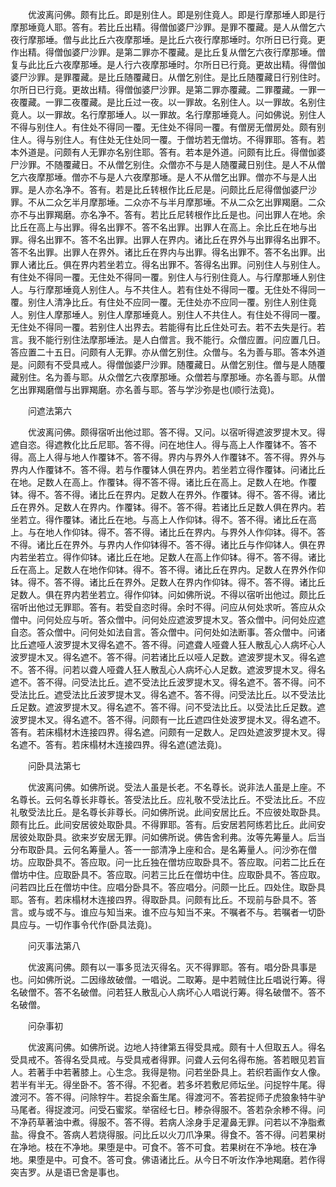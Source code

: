 <!-- { "loadSidebar": true } -->
　　优波离问佛。颇有比丘。即是别住人。即是别住竟人。即是行摩那埵人即是行摩那埵竟人耶。答有。若比丘出精。得僧伽婆尸沙罪。是罪不覆藏。是人从僧乞六夜行摩那埵。僧与此比丘六夜摩那埵。是比丘六夜行摩那埵时。尔所日已行竟。更作出精。得僧伽婆尸沙罪。是第二罪亦不覆藏。是比丘复从僧乞六夜行摩那埵。僧复与此比丘六夜摩那埵。是人行六夜摩那埵时。尔所日已行竟。更故出精。得僧伽婆尸沙罪。是罪覆藏。是比丘随覆藏日。从僧乞别住。是比丘随覆藏日行别住时。尔所日已行竟。更故出精。得僧伽婆尸沙罪。是第二罪亦覆藏。二罪覆藏。一罪一夜覆藏。一罪二夜覆藏。是比丘过一夜。以一罪故。名别住人。以一罪故。名别住竟人。以一罪故。名行摩那埵人。以一罪故。名行摩那埵竟人。问如佛说。别住人不得与别住人。有住处不得同一覆。无住处不得同一覆。有僧房无僧房处。颇有别住人。得与别住人。有住处无住处同一覆。于僧坊若无僧坊。不得罪耶。答有。若本外道是。问颇有人无罪亦名别住耶。答有。若本是外道。问颇有比丘。得僧伽婆尸沙罪。不随覆藏日。不从僧乞别住。众僧亦不与是人随覆藏日别住。是人不从僧乞六夜摩那埵。僧亦不与是人六夜摩那埵。是人不从僧乞出罪。僧亦不与是人出罪。是人亦名净不。答有。若是比丘转根作比丘尼是。问颇比丘尼得僧伽婆尸沙罪。不从二众乞半月摩那埵。二众亦不与半月摩那埵。不从二众乞出罪羯磨。二众亦不与出罪羯磨。亦名净不。答有。若比丘尼转根作比丘是也。问出罪人在地。余比丘在高上与出罪。得名出罪不。答不名出罪。出罪人在高上。余比丘在地与出罪。得名出罪不。答不名出罪。出罪人在界内。诸比丘在界外与出罪得名出罪不。答不名出罪。出罪人在界外。诸比丘在界内与出罪。得名出罪不。答不名出罪。出罪人诸比丘。俱在界内若坐若立。得名出罪不。答得名出罪。问别住人与别住人。有住处不得同一覆。无住处不得同一覆。别住人与行别住竟人。与行摩那埵人别住人。与行摩那埵竟人别住人。与不共住人。若有住处不得同一覆。无住处不得同一覆。别住人清净比丘。有住处不应同一覆。无住处亦不应同一覆。别住人别住竟人。别住人摩那埵人。别住人摩那埵竟人。别住人不共住人。有住处不得同一覆。无住处不得同一覆。若别住人出界去。若能得有比丘住处可去。若不去失是行。若言。我不能行别住法摩那埵法。是人白僧言。我不能行。众僧应置。问应置几日。答应置二十五日。问颇有人无罪。亦从僧乞别住。众僧与。名为善与耶。答本外道是。问颇有不受具戒人。得僧伽婆尸沙罪。随覆藏日。从僧乞别住。僧与是人随覆藏别住。名为善与耶。从众僧乞六夜摩那埵。众僧若与摩那埵。亦名善与耶。从僧乞出罪羯磨僧与出罪羯磨。亦名善与耶。答与学沙弥是也(顺行法竟)。

　　问遮法第六

　　优波离问佛。颇得宿听出他过耶。答不得。又问。以宿听得遮波罗提木叉。得遮自恣。得遮教化比丘尼耶。答不得。问在地住人。得与高上人作覆钵不。答不得。高上人得与地人作覆钵不。答不得。界内与界外人作覆钵不。答不得。界外与界内人作覆钵不。答不得。若与作覆钵人俱在界内。若坐若立得作覆钵。问诸比丘在地。足数人在高上。作覆钵。得不答不得。诸比丘在高上。足数人在地。作覆钵。得不。答不得。诸比丘在界内。足数人在界外。作覆钵。得不。答不得。诸比丘在界外。足数人在界内。作覆钵。得不。答不得。若诸比丘足数人俱在界内。若坐若立。得作覆钵。诸比丘在地。与高上人作仰钵。得不。答不得。诸比丘在高上。与在地人作仰钵。得不。答不得。诸比丘在界内。与界外人作仰钵。得不。答不得。诸比丘在界外。与界内人作仰钵得不。答不得。诸比丘与作仰钵人。俱在界内若坐若立。得作仰钵。诸比丘在地。足数人在高上作仰钵。得不。答不得。诸比丘在高上。足数人在地作仰钵。得不。答不得。诸比丘在界内。足数人在界外作仰钵。得不。答不得。诸比丘在界外。足数人在界内作仰钵。得不。答不得。诸比丘足数人。俱在界内若坐若立。得作仰钵。问如佛所说。不得以宿听出他过。颇比丘宿听出他过无罪耶。答有。若受自恣时得。余时不得。问应从何处求听。答应从众僧中。问何处应与听。答众僧中。问何处应遮波罗提木叉。答众僧中。问何处应遮自恣。答众僧中。问何处如法自言。答众僧中。问何处如法断事。答众僧中。问诸比丘遮哑人波罗提木叉得名遮不。答不得。问遮聋人哑聋人狂人散乱心人病坏心人波罗提木叉。得名遮不。答不得。问若诸比丘以哑人足数。遮波罗提木叉。得名遮不。答不得。问若以聋人哑聋人狂人散乱心人病坏心人足数。遮波罗提木叉。得名遮不。答不得。问受法比丘。遮不受法比丘波罗提木叉。得名遮不。答不得。问不受法比丘。遮受法比丘波罗提木叉。得名遮不。答不得。问受法比丘。以不受法比丘足数。遮波罗提木叉。得名遮不。答不得。问不受法比丘。以受法比丘足数。遮波罗提木叉。得名遮不。答不得。问颇有一比丘遮四住处波罗提木叉。得名遮不。答有。若床榻材木连接四界。得名遮。问颇有一足数人。足四处遮波罗提木叉。得名遮不。答有。若床榻材木连接四界。得名遮(遮法竟)。

　　问卧具法第七

　　优波离问佛。如佛所说。受法人虽是长老。不名尊长。说非法人虽是上座。不名尊长。云何名尊长非尊长。答受法比丘。应礼敬不受法比丘。不受法比丘。不应礼敬受法比丘。是名尊长非尊长。问如佛所说。此间安居比丘。不应彼处取卧具。颇有比丘。此间安居彼处取卧具。不得罪耶。答有。后安居若阿练若比丘。此间安居彼处取卧具。欲来岁安居无罪。问如佛所说。佛告舍利弗。汝等先筹量人。后当分布取卧具。云何名筹量人。答一一部清净上座和合。是名筹量人。问沙弥在僧坊。应取卧具不。答应取。问一比丘独在僧坊应取卧具不。答应取。问若二比丘在僧坊中住。应取卧具不。答应取。问若三比丘在僧坊中住。应取卧具不。答应取。问若四比丘在僧坊中住。应唱分卧具不。答应唱分。问颇一比丘。四处住。取卧具耶。答有。若床榻材木连接四界。得取卧具。问颇有比丘。不现前与卧具不。答言。或与或不与。谁应与知当来。谁不应与知当不来。不嘱者不与。若嘱者一切卧具应与。一切作事令代作(卧具法竟)。

　　问灭事法第八

　　优波离问佛。颇有以一事多觅法灭得名。灭不得罪耶。答有。唱分卧具事是也。问如佛所说。二因缘故破僧。一唱说。二取筹。是中若贼住比丘唱说行筹。得名破僧不。答不名破僧。问若狂人散乱心人病坏心人唱说行筹。得名破僧不。答不名破僧。

　　问杂事初

　　优波离问佛。如佛所说。边地人持律第五得受具戒。颇有十人但取五人。得名受具戒不。答得名受具戒。与受具戒者得罪。问聋人云何名得布施。答若眼见若盲人。若著手中若著膝上。心生念。我得是物。问若坐卧具上。若织若画作女人像。若半有半无。得坐卧不。答不得。不犯者。若多坏若敷尼师坛坐。问捉牸牛尾。得渡河不。答不得。问除牸牛。若捉余畜生尾。得渡河不。答若捉师子虎狼象特牛驴马尾者。得捉渡河。问受石蜜浆。举宿经七日。糁杂得服不。答若杂余糁不得。问不净药草著油中煮。得服不。答不得。若病人涂身手足灌鼻无罪。问若以不净脂煮盐。得食不。答病人若烧得服。问比丘以火刀爪净果。得食不。答不得。问若果树在净地。枝在不净地。果堕是中。可食不。答不可食。若果树在不净地。枝在净地。果堕是中。可食不。答可食。佛语诸比丘。从今日不听汝作净地羯磨。若作得突吉罗。从是语已舍是事也。
